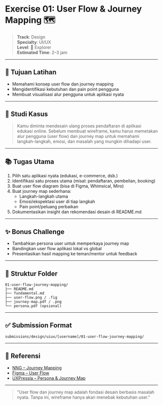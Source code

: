 # Exercise 01: User Flow & Journey Mapping 🗺️

> **Track**: Design  
> **Specialty**: UI/UX  
> **Level**: 🧭 Explorer  
> **Estimated Time**: 2–3 jam

---

## 🎯 Tujuan Latihan

- Memahami konsep user flow dan journey mapping
- Mengidentifikasi kebutuhan dan pain point pengguna
- Membuat visualisasi alur pengguna untuk aplikasi nyata

---

## 📖 Studi Kasus

> Kamu diminta mendesain ulang proses pendaftaran di aplikasi edukasi online. Sebelum membuat wireframe, kamu harus memetakan alur pengguna (user flow) dan journey map untuk memahami langkah-langkah, emosi, dan masalah yang mungkin dihadapi user.

---

## 📚 Tugas Utama

1. Pilih satu aplikasi nyata (edukasi, e-commerce, dsb.)
2. Identifikasi satu proses utama (misal: pendaftaran, pembelian, booking)
3. Buat user flow diagram (bisa di Figma, Whimsical, Miro)
4. Buat journey map sederhana:
   - Langkah-langkah utama
   - Emosi/ekspektasi user di tiap langkah
   - Pain point/peluang perbaikan
5. Dokumentasikan insight dan rekomendasi desain di README.md

---

## ✨ Bonus Challenge

- Tambahkan persona user untuk memperkaya journey map
- Bandingkan user flow aplikasi lokal vs global
- Presentasikan hasil mapping ke teman/mentor untuk feedback

---

## 📁 Struktur Folder

```
01-user-flow-journey-mapping/
├── README.md
├── fundamental.md
├── user-flow.png / .fig
├── journey-map.pdf / .png
└── persona.pdf (opsional)
```

---

## ✅ Submission Format

```
submissions/design/uiux/[username]/01-user-flow-journey-mapping/
```

---

## 🔗 Referensi
- [NNG – Journey Mapping](https://www.nngroup.com/articles/customer-journey-mapping/)
- [Figma – User Flow](https://help.figma.com/hc/en-us/articles/360040451373-Create-user-flows-in-Figma)
- [UXPressia – Persona & Journey Map](https://uxpressia.com/)

---

> "User flow dan journey map adalah fondasi desain berbasis masalah nyata. Tanpa ini, wireframe hanya akan menebak kebutuhan user." 